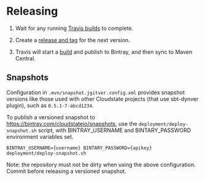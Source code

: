 # Releasing

1. Wait for any running [Travis builds](https://travis-ci.com/github/cloudstateio/springboot-support/builds) to complete.

2. Create a [release and tag](https://github.com/cloudstateio/springboot-support/releases) for the next version.

3. Travis will start a [build](https://travis-ci.com/github/cloudstateio/springboot-support/builds) and publish to Bintray, and then sync to Maven Central.


## Snapshots

Configuration in `.mvn/snapshot.jgitver.config.xml` provides snapshot versions like those used with other Cloudstate projects (that use sbt-dynver plugin), such as `0.5.1-7-abcd1234`.

To publish a versioned snapshot to https://bintray.com/cloudstateio/snapshots, use the `deployment/deploy-snapshot.sh` script, with BINTRAY_USERNAME and BINTARY_PASSWORD environment variables set.

```
BINTRAY_USERNAME={username} BINTARY_PASSWORD={apikey} deployment/deploy-snapshot.sh
```

Note: the repository must not be dirty when using the above configuration. Commit before releasing a versioned snapshot.
